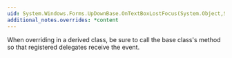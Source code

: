 ```yaml
---
uid: System.Windows.Forms.UpDownBase.OnTextBoxLostFocus(System.Object,System.EventArgs)
additional_notes.overrides: *content
---
```


<p>When overriding <xref href="System.Windows.Forms.UpDownBase.OnTextBoxLostFocus(System.Object,System.EventArgs)"></xref> in a derived class, be sure to call the base class's <xref href="System.Windows.Forms.UpDownBase.OnTextBoxLostFocus(System.Object,System.EventArgs)"></xref> method so that registered delegates receive the event.</p>


